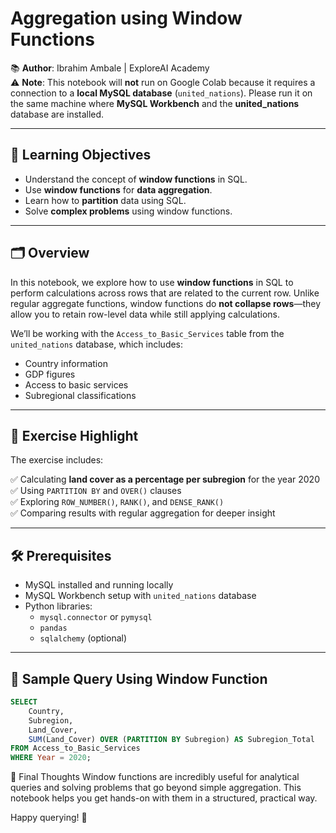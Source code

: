 # Aggregation using Window Functions

📚 **Author**: Ibrahim Ambale | ExploreAI Academy  
⚠️ **Note**: This notebook will **not** run on Google Colab because it requires a connection to a **local MySQL database** (`united_nations`). Please run it on the same machine where **MySQL Workbench** and the **united_nations** database are installed.

---

## 📌 Learning Objectives

- Understand the concept of **window functions** in SQL.
- Use **window functions** for **data aggregation**.
- Learn how to **partition** data using SQL.
- Solve **complex problems** using window functions.

---

## 🗂 Overview

In this notebook, we explore how to use **window functions** in SQL to perform calculations across rows that are related to the current row. Unlike regular aggregate functions, window functions do **not collapse rows**—they allow you to retain row-level data while still applying calculations.

We’ll be working with the `Access_to_Basic_Services` table from the `united_nations` database, which includes:

- Country information  
- GDP figures  
- Access to basic services  
- Subregional classifications  

---

## 🧪 Exercise Highlight

The exercise includes:

✅ Calculating **land cover as a percentage per subregion** for the year 2020  
✅ Using `PARTITION BY` and `OVER()` clauses  
✅ Exploring `ROW_NUMBER()`, `RANK()`, and `DENSE_RANK()`  
✅ Comparing results with regular aggregation for deeper insight  

---

## 🛠 Prerequisites

- MySQL installed and running locally  
- MySQL Workbench setup with `united_nations` database  
- Python libraries:
  - `mysql.connector` or `pymysql`
  - `pandas`
  - `sqlalchemy` (optional)

---

## 🔗 Sample Query Using Window Function

```sql
SELECT 
    Country, 
    Subregion,
    Land_Cover,
    SUM(Land_Cover) OVER (PARTITION BY Subregion) AS Subregion_Total
FROM Access_to_Basic_Services
WHERE Year = 2020;
```

🧠 Final Thoughts
Window functions are incredibly useful for analytical queries and solving problems that go beyond simple aggregation. This notebook helps you get hands-on with them in a structured, practical way.

Happy querying! 🚀
